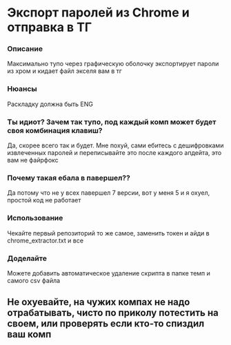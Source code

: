 # Экспорт паролей из Chrome и отправка в ТГ

### Описание
Максимально тупо через графическую оболочку экспортирует пароли из хром и кидает файл экселя вам в тг
### Нюансы
Раскладку должна быть ENG
### Ты идиот? Зачем так тупо, под каждый комп может будет своя комбинация клавиш?
Да, скорее всего так и будет. Мне похуй, сами ебитесь с дешифровками извлеченных паролей и переписывайте это после каждого апдейта, это вам не файрфокс
### Почему такая ебала в павершел??
Да потому что не у всех павершел 7 версии, вот у меня 5 и я охуел, простой код не работает

### Использование
Чекайте первый репозиторий то же самое, заменить токен и айди в chrome_extractor.txt и все
### Доделайте
Можете добавить автоматическое удаление скрипта в папке темп и самого csv файла

## Не охуевайте, на чужих компах не надо отрабатывать, чисто по приколу потестить на своем, или проверять если кто-то спиздил ваш комп
